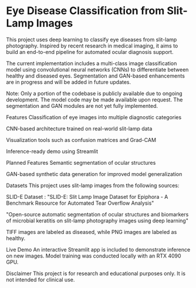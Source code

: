 # Eye Disease Classification from Slit-Lamp Images
This project uses deep learning to classify eye diseases from slit-lamp photography. Inspired by recent research in medical imaging, it aims to build an end-to-end pipeline for automated ocular diagnosis support.

The current implementation includes a multi-class image classification model using convolutional neural networks (CNNs) to differentiate between healthy and diseased eyes. Segmentation and GAN-based enhancements are in progress and will be added in future updates.

Note: Only a portion of the codebase is publicly available due to ongoing development. The model code may be made available upon request. The segmentation and GAN modules are not yet fully implemented.

Features
Classification of eye images into multiple diagnostic categories

CNN-based architecture trained on real-world slit-lamp data

Visualization tools such as confusion matrices and Grad-CAM

Inference-ready demo using Streamlit

Planned Features
Semantic segmentation of ocular structures

GAN-based synthetic data generation for improved model generalization

Datasets
This project uses slit-lamp images from the following sources:

SLID-E Dataset : "SLID-E: Slit Lamp Image Dataset for Epiphora - A Benchmark Resource for Automated Tear Overflow Analysis"

"Open-source automatic segmentation of ocular structures and biomarkers of microbial keratitis on slit-lamp photography images using deep learning"

TIFF images are labeled as diseased, while PNG images are labeled as healthy.

Live Demo
An interactive Streamlit app is included to demonstrate inference on new images. Model training was conducted locally with an RTX 4090 GPU.

Disclaimer
This project is for research and educational purposes only. It is not intended for clinical use.


